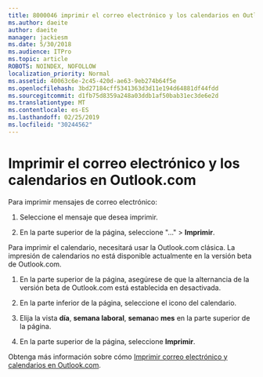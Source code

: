 ```yaml
---
title: 8000046 imprimir el correo electrónico y los calendarios en Outlook.com
ms.author: daeite
author: daeite
manager: jackiesm
ms.date: 5/30/2018
ms.audience: ITPro
ms.topic: article
ROBOTS: NOINDEX, NOFOLLOW
localization_priority: Normal
ms.assetid: 40063c6e-2c45-420d-ae63-9eb274b64f5e
ms.openlocfilehash: 3bd27184cff5341363d3d11e194d64881df44fdd
ms.sourcegitcommit: d1fb75d8359a248a03ddb1af50bab31ec3de6e2d
ms.translationtype: MT
ms.contentlocale: es-ES
ms.lasthandoff: 02/25/2019
ms.locfileid: "30244562"
---
```

# <a name="print-email-and-calendars-in-outlookcom"></a>Imprimir el correo electrónico y los calendarios en Outlook.com

Para imprimir mensajes de correo electrónico:
  
1. Seleccione el mensaje que desea imprimir.
    
2. En la parte superior de la página, seleccione "..." \> **Imprimir**. 
    
Para imprimir el calendario, necesitará usar la Outlook.com clásica. La impresión de calendarios no está disponible actualmente en la versión beta de Outlook.com.
  
1. En la parte superior de la página, asegúrese de que la alternancia de la versión beta de Outlook.com está establecida en desactivada.
    
2. En la parte inferior de la página, seleccione el icono del calendario.
    
3. Elija la vista **día**, **semana laboral**, **semana**o **mes** en la parte superior de la página. 
    
4. En la parte superior de la página, seleccione **Imprimir**. 
    
Obtenga más información sobre cómo [Imprimir correo electrónico y calendarios en Outlook.com](https://go.microsoft.com/fwlink/p/?linkid=2001208&amp;clcid=0x409).
  


